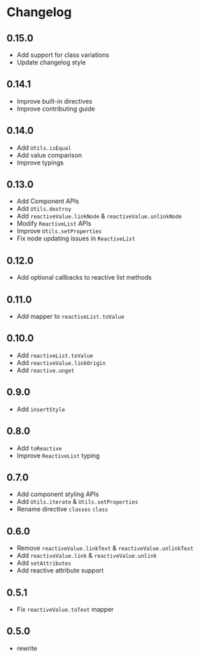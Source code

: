 # Changelog

## 0.15.0

- Add support for class variations
- Update changelog style

## 0.14.1

- Improve built-in directives
- Improve contributing guide

## 0.14.0

- Add `Utils.isEqual`
- Add value comparison
- Improve typings

## 0.13.0

- Add Component APIs
- Add `Utils.destroy`
- Add `reactiveValue.linkNode` & `reactiveValue.unlinkNode`
- Modify `ReactiveList` APIs
- Improve `Utils.setProperties`
- Fix node updating issues in `ReactiveList`

## 0.12.0

- Add optional callbacks to reactive list methods

## 0.11.0

- Add mapper to `reactiveList.toValue`

## 0.10.0

- Add `reactiveList.toValue`
- Add `reactiveValue.linkOrigin`
- Add `reactive.unget`

## 0.9.0

- Add `insertStyle`

## 0.8.0

- Add `toReactive`
- Improve `ReactiveList` typing

## 0.7.0

- Add component styling APIs
- Add `Utils.iterate` & `Utils.setProperties`
- Rename directive `classes` `class`

## 0.6.0

- Remove `reactiveValue.linkText` & `reactiveValue.unlinkText`
- Add `reactiveValue.link` & `reactiveValue.unlink`
- Add `setAttributes`
- Add reactive attribute support

## 0.5.1

- Fix `reactiveValue.toText` mapper

## 0.5.0

- rewrite
